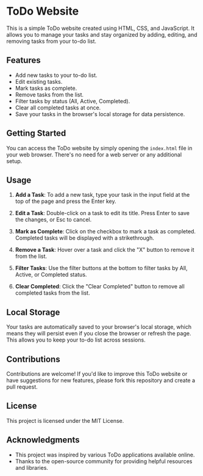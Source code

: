 # ToDo Website

This is a simple ToDo website created using HTML, CSS, and JavaScript. It allows you to manage your tasks and stay organized by adding, editing, and removing tasks from your to-do list.


## Features

- Add new tasks to your to-do list.
- Edit existing tasks.
- Mark tasks as complete.
- Remove tasks from the list.
- Filter tasks by status (All, Active, Completed).
- Clear all completed tasks at once.
- Save your tasks in the browser's local storage for data persistence.

## Getting Started

You can access the ToDo website by simply opening the `index.html` file in your web browser. There's no need for a web server or any additional setup.

## Usage

1. **Add a Task**: To add a new task, type your task in the input field at the top of the page and press the Enter key.

2. **Edit a Task**: Double-click on a task to edit its title. Press Enter to save the changes, or Esc to cancel.

3. **Mark as Complete**: Click on the checkbox to mark a task as completed. Completed tasks will be displayed with a strikethrough.

4. **Remove a Task**: Hover over a task and click the "X" button to remove it from the list.

5. **Filter Tasks**: Use the filter buttons at the bottom to filter tasks by All, Active, or Completed status.

6. **Clear Completed**: Click the "Clear Completed" button to remove all completed tasks from the list.

## Local Storage

Your tasks are automatically saved to your browser's local storage, which means they will persist even if you close the browser or refresh the page. This allows you to keep your to-do list across sessions.

## Contributions

Contributions are welcome! If you'd like to improve this ToDo website or have suggestions for new features, please fork this repository and create a pull request.

## License

This project is licensed under the MIT License.

## Acknowledgments

- This project was inspired by various ToDo applications available online.
- Thanks to the open-source community for providing helpful resources and libraries.
